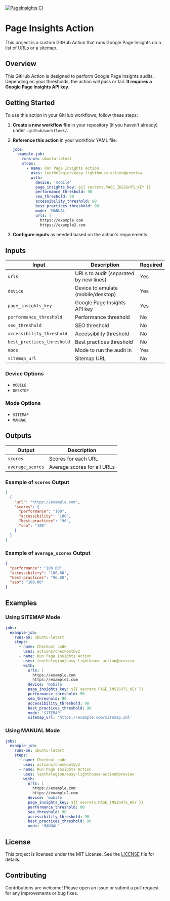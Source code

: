 [![PageInsights CI](https://github.com/LeoTheLegion/easy-lighthouse-action/actions/workflows/main.yml/badge.svg)](https://github.com/LeoTheLegion/easy-lighthouse-action/actions/workflows/main.yml)

# Page Insights Action

This project is a custom GitHub Action that runs Google Page Insights on a list of URLs or a sitemap.

## Overview

This GitHub Action is designed to perform Google Page Insights audits. Depending on your thresholds, the action will pass or fail. **It requires a Google Page Insights API key**.

## Getting Started

To use this action in your GitHub workflows, follow these steps:

1. **Create a new workflow file** in your repository (if you haven't already) under `.github/workflows/`.
2. **Reference this action** in your workflow YAML file:

   ```yaml
   jobs:
     example-job:
       runs-on: ubuntu-latest
       steps:
         - name: Run Page Insights Action
           uses: leothelegion/easy-lighthouse-action@preview
           with:
             device: 'mobile'
             page_insights_key: ${{ secrets.PAGE_INSIGHTS_KEY }}
             performance_threshold: 90
             seo_threshold: 90
             accessibility_threshold: 90
             best_practices_threshold: 90
             mode: 'MANUAL'
             urls: |
               https://example.com
               https://example2.com
   ```

3. **Configure inputs** as needed based on the action's requirements.

## Inputs

| Input                      | Description                             | Required |
|----------------------------|-----------------------------------------|----------|
| `urls`                     | URLs to audit (separated by new lines)  | Yes      |
| `device`                   | Device to emulate (mobile/desktop)      | Yes      |
| `page_insights_key`        | Google Page Insights API key            | Yes      |
| `performance_threshold`    | Performance threshold                   | No       |
| `seo_threshold`            | SEO threshold                           | No       |
| `accessibility_threshold`  | Accessibility threshold                 | No       |
| `best_practices_threshold` | Best practices threshold                | No       |
| `mode`                     | Mode to run the audit in                | Yes      |
| `sitemap_url`              | Sitemap URL                             | No       |

### Device Options

- `MOBILE`
- `DESKTOP`

### Mode Options

- `SITEMAP`
- `MANUAL`

## Outputs

| Output           | Description                        |
|------------------|------------------------------------|
| `scores`         | Scores for each URL                |
| `average_scores` | Average scores for all URLs        |

### Example of `scores` Output

```json
[
  {
    "url": "https://example.com",
    "scores": {
      "performance": "100",
      "accessibility": "100",
      "best-practices": "96",
      "seo": "100"
    }
  }
]
```

### Example of `average_scores` Output

```json
{
  "performance": "100.00",
  "accessibility": "100.00",
  "best-practices": "96.00",
  "seo": "100.00"
}
```

## Examples

### Using SITEMAP Mode

```yaml
jobs:
  example-job:
    runs-on: ubuntu-latest
    steps:
      - name: Checkout code
        uses: actions/checkout@v2
      - name: Run Page Insights Action
        uses: leothelegion/easy-lighthouse-action@preview
        with:
          urls: |
            https://example.com
            https://example2.com
          device: 'mobile'
          page_insights_key: ${{ secrets.PAGE_INSIGHTS_KEY }}
          performance_threshold: 90
          seo_threshold: 90
          accessibility_threshold: 90
          best_practices_threshold: 90
          mode: 'SITEMAP'
          sitemap_url: 'https://example.com/sitemap.xml'
```

### Using MANUAL Mode

```yaml
jobs:
  example-job:
    runs-on: ubuntu-latest
    steps:
      - name: Checkout code
        uses: actions/checkout@v2
      - name: Run Page Insights Action
        uses: leothelegion/easy-lighthouse-action@preview
        with:
          urls: |
            https://example.com
            https://example2.com
          device: 'mobile'
          page_insights_key: ${{ secrets.PAGE_INSIGHTS_KEY }}
          performance_threshold: 90
          seo_threshold: 90
          accessibility_threshold: 90
          best_practices_threshold: 90
          mode: 'MANUAL'
```

## License

This project is licensed under the MIT License. See the [LICENSE](LICENSE) file for details.

## Contributing

Contributions are welcome! Please open an issue or submit a pull request for any improvements or bug fixes.